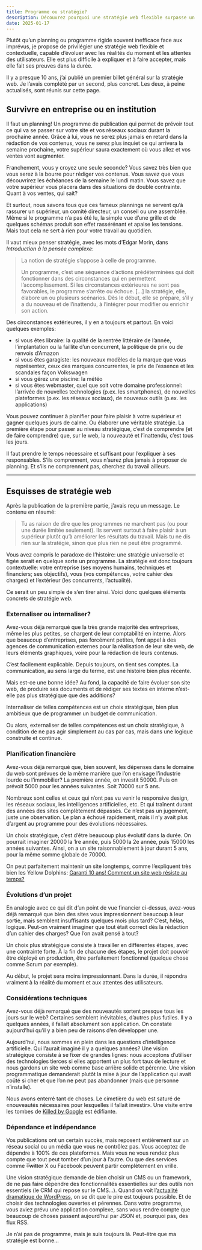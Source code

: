 ```yaml
---
title: Programme ou stratégie?
description: Découvrez pourquoi une stratégie web flexible surpasse un planning rigide, avec des conseils concrets pour anticiper l’inattendu, optimiser vos ressources et garder votre site toujours pertinent et performant.
date: 2025-01-17
---
```


Plutôt qu’un planning ou programme rigide souvent inefficace face aux imprévus, je propose de privilégier une stratégie web flexible et contextuelle, capable d’évoluer avec les réalités du moment et les attentes des utilisateurs.
Elle est plus difficile à expliquer et à faire accepter, mais elle fait ses preuves dans la durée.

Il y a presque 10 ans, j’ai publié un premier billet général sur la stratégie web.
Je l’avais complété par un second, plus concret.
Les deux, à peine actualisés, sont réunis sur cette page.

## Survivre en entreprise ou en institution

Il faut un planning!
Un programme de publication qui permet de prévoir tout ce qui va se passer sur votre site et vos réseaux sociaux durant la prochaine année.
Grâce à lui, vous ne serez plus jamais en retard dans la rédaction de vos contenus, vous ne serez plus inquiet ce qui arrivera la semaine prochaine, votre supérieur saura exactement où vous allez et vos ventes vont augmenter.

Franchement, vous y croyez une seule seconde?
Vous savez très bien que vous serez à la bourre pour rédiger vos contenus.
Vous savez que vous découvrirez les échéances de la semaine le lundi matin.
Vous savez que votre supérieur vous placera dans des situations de double contrainte.
Quant à vos ventes, qui sait?

Et surtout, nous savons tous que ces fameux plannings ne servent qu’à rassurer un supérieur, un comité directeur, un conseil ou une assemblée.
Même si le programme n’a pas été lu, la simple vue d’une grille et de quelques schémas produit son effet rassérénant et apaise les tensions.
Mais tout cela ne sert à rien pour votre travail au quotidien.

Il vaut mieux penser stratégie, avec les mots d’Edgar Morin, dans *Introduction à la pensée complexe*:

> La notion de stratégie s’oppose à celle de programme.
>
> Un programme, c’est une séquence d’actions prédéterminées qui doit fonctionner dans des circonstances qui en permettent l’accomplissement. Si les circonstances extérieures ne sont pas favorables, le programme s’arrête ou échoue. […] la stratégie, elle, élabore un ou plusieurs scénarios. Dès le début, elle se prépare, s’il y a du nouveau et de l’inattendu, à l’intégrer pour modifier ou enrichir son action.

Des circonstances extérieures, il y en a toujours et partout.
En voici quelques exemples:

- si vous êtes libraire: la qualité de la rentrée littéraire de l’année, l’implantation ou la faillite d’un concurrent, la politique de prix  ou de renvois d’Amazon
- si vous êtes garagiste: les nouveaux modèles de la marque que vous représentez, ceux des marques concurrentes, le prix de l’essence et les scandales façon Volkswagen
- si vous gérez une piscine: la météo
- si vous êtes webmaster, quel que soit votre domaine professionnel: l’arrivée de nouvelles technologies (p.ex.
les smartphones), de nouvelles plateformes (p.ex. les réseaux sociaux), de nouveaux outils (p.ex. les applications)

Vous pouvez continuer à planifier pour faire plaisir à votre supérieur et gagner quelques jours de calme.
Ou élaborer une véritable stratégie.
La première étape pour passer au niveau stratégique, c’est de comprendre (et de faire comprendre) que, sur le web, la nouveauté et l’inattendu, c’est tous les jours.

Il faut prendre le temps nécessaire et suffisant pour l’expliquer à ses responsables.
S’ils comprennent, vous n’aurez plus jamais à proposer de planning.
Et s’ils ne comprennent pas, cherchez du travail ailleurs.

----

## Esquisses de stratégie web

Après la publication de la première partie, j’avais reçu un message.
Le contenu en résumé:

> Tu as raison de dire que les programmes ne marchent pas (ou pour une durée limitée seulement).
> Ils servent surtout à faire plaisir à un supérieur plutôt qu’à améliorer les résultats du travail.
> Mais tu ne dis rien sur la stratégie, sinon que plus rien ne peut être programmé.

Vous avez compris le paradoxe de l’histoire: une stratégie universelle et figée serait en quelque sorte un programme.
La stratégie est donc toujours contextuelle: votre entreprise (ses moyens humains, techniques et financiers; ses objectifs), vous (vos compétences, votre cahier des charges) et l’extérieur (les concurrents, l’actualité).

Ce serait un peu simple de s’en tirer ainsi.
Voici donc quelques éléments concrets de stratégie web.

### Externaliser ou internaliser?

Avez-vous déjà remarqué que la très grande majorité des entreprises, même les plus petites, se chargent de leur comptabilité en interne.
Alors que beaucoup d’entreprises, pas forcément petites, font appel à des agences de communication externes pour la réalisation de leur site web, de leurs éléments graphiques, voire pour la rédaction de leurs contenus.

C’est facilement explicable.
Depuis toujours, on tient ses comptes.
La communication, au sens large du terme, est une histoire bien plus récente.

Mais est-ce une bonne idée? Au fond, la capacité de faire évoluer son site web, de produire ses documents et de rédiger ses textes en interne n’est-elle pas plus stratégique que des additions?

Internaliser de telles compétences est un choix stratégique, bien plus ambitieux que de programmer un budget de communication.

Ou alors, externaliser de telles compétences est un choix stratégique, à condition de ne pas agir simplement au cas par cas, mais dans une logique construite et continue.

### Planification financière

Avez-vous déjà remarqué que, bien souvent, les dépenses dans le domaine du web sont prévues de la même manière que l’on envisage l’industrie lourde ou l’immobilier? La première année, on investit 50000.
Puis on prévoit 5000 pour les années suivantes.
Soit 70000 sur 5 ans.

Nombreux sont celles et ceux qui n’ont pas vu venir le responsive design, les réseaux sociaux, les intelligences artificielles, etc.
Et qui traînent durant des années des sites complètement dépassés.
Ce n’est pas un jugement, juste une observation.
Le plan a échoué rapidement, mais il n’y avait plus d’argent au programme pour des évolutions nécessaires.

Un choix stratégique, c’est d’être beaucoup plus évolutif dans la durée.
On pourrait imaginer 20000 la 1re année, puis 5000 la 2e année, puis 15000 les années suivantes.
Ainsi, on a un site raisonnablement à jour durant 5 ans, pour la même somme globale de 70000.

On peut parfaitement maintenir un site longtemps, comme l’expliquent très bien les Yellow Dolphins: [Garanti 10 ans!  Comment un site web résiste au temps?](https://yellowdolphins.com/2024/02/site-web-garanti-10-ans/)

### Évolutions d’un projet

En analogie avec ce qui dit d’un point de vue financier ci-dessus, avez-vous déjà remarqué que bien des sites vous impressionnent beaucoup à leur sortie, mais semblent insuffisants quelques mois plus tard?
C’est, hélas, logique.
Peut-on vraiment imaginer que tout était correct dès la rédaction d’un cahier des charges?
Que l’on avait pensé à tout?

Un choix plus stratégique consiste à travailler en différentes étapes, avec une contrainte forte.
À la fin de chacune des étapes, le projet doit pouvoir être déployé en production, être parfaitement fonctionnel (quelque chose comme Scrum par exemple).

Au début, le projet sera moins impressionnant.
Dans la durée, il répondra vraiment à la réalité du moment et aux attentes des utilisateurs.

### Considérations techniques

Avez-vous déjà remarqué que des nouveautés sortent presque tous les jours sur le web?
Certaines semblent inévitables, d’autres plus futiles.
Il y a quelques années, il fallait absolument son application.
On constate aujourd’hui qu’il y a bien peu de raisons d’en développer une.

Aujourd’hui, nous sommes en plein dans les questions d’intelligence artificielle.
Qui l’aurait imaginé il y a quelques années?
Une vision stratégique consiste à se fixer de grandes lignes: nous acceptons d’utiliser des technologies tierces si elles apportent un plus fort taux de lecture et nous gardons un site web comme base arrière solide et pérenne.
Une vision programmatique demanderait plutôt la mise à jour de l’application qui avait coûté si cher et que l’on ne peut pas abandonner (mais que personne n’installe).

Nous avons enterré tant de choses.
Le cimetière du web est saturé de «nouveautés nécessaires pour lesquelles il fallait investir».
Une visite entre les tombes de [Killed by Google](https://killedbygoogle.com/) est édifiante.

### Dépendance et indépendance

Vos publications ont un certain succès, mais reposent entièrement sur un réseau social ou un média que vous ne contrôlez pas.
Vous acceptez de dépendre à 100% de ces plateformes.
Mais vous ne vous rendez plus compte que tout peut tomber d’un jour à l’autre.
Ou que des services comme ~~Twitter~~ X ou Facebook peuvent partir complètement en vrille.

Une vision stratégique demande de bien choisir un CMS ou un framework, de ne pas faire dépendre des fonctionnalités essentielles sur des outils non essentiels (le CRM qui repose sur le CMS...).
Quand on voit l’[actualité dramatique de WordPress](https://siecledigital.fr/2025/01/07/suspension-des-services-de-wordpress-org-un-coup-dur-pour-la-communaute-open-source/), on se dit que le pire est toujours possible.
Et de choisir des technologies ouvertes et pérennes.
Dans votre programme, vous aviez prévu une application complexe, sans vous rendre compte que beaucoup de choses passent aujourd’hui par JSON et, pourquoi pas, des flux RSS.

Je n’ai pas de programme, mais je suis toujours là.
Peut-être que ma stratégie est bonne...

